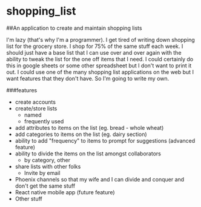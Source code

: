 # shopping_list
##An application to create and maintain shopping lists

I'm lazy (that's why I'm a programmer). I get tired of writing down shopping list for the grocery store.
I shop for 75% of the same stuff each week. I should just have a base list that I can use over and over again with the ability to tweak
the list for the one off items that I need. I could certainly do this in google sheets or some other spreadsheet but I don't want to 
print it out. I could use one of the many shopping list applications on the web but I want features that they don't have. So I'm going to write my 
own.

###features
* create accounts
* create/store lists
  * named
  * frequently used
* add attributes to items on the list (eg. bread - whole wheat)
* add categories to items on the list (eg. dairy section)
* ability to add "frequency" to items to prompt for suggestions (advanced feature) 
* ability to divide the items on the list amongst collaborators
  * by category, other
* share lists with other folks
  * Invite by email
* Phoenix channels so that my wife and I can divide and conquer and don't get the same stuff 
* React native mobile app (future feature)
* Other stuff
